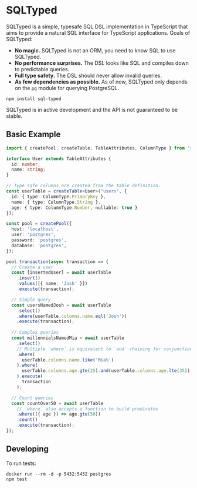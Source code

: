 # SQLTyped

SQLTyped is a simple, typesafe SQL DSL implementation in TypeScript that aims to provide a natural
SQL interface for TypeScript applications. Goals of SQLTyped:
- **No magic.** SQLTyped is not an ORM, you need to know SQL to use SQLTyped.
- **No performance surprises.** The DSL looks like SQL and compiles down to predictable queries.
- **Full type safety.** The DSL should never allow invalid queries.
- **As few dependencies as possible.** As of now, SQLTyped only depends on the `pg` module for querying PostgreSQL.

```
npm install sql-typed
```

SQLTyped is in active development and the API is not guaranteed to be stable.

## Basic Example

```typescript
import { createPool, createTable, TableAttributes, ColumnType } from 'sql-typed';

interface User extends TableAttributes {
  id: number;
  name: string;
}

// Type safe columns are created from the table definition.
const userTable = createTable<User>("users", {
  id: { type: ColumnType.PrimaryKey },
  name: { type: ColumnType.String },
  age: { type: ColumnType.Number, nullable: true }
});

const pool = createPool({
  host: 'localhost',
  user: 'postgres',
  password: 'postgres',
  database: 'postgres',
});

pool.transaction(async transaction => {
  // Create a user
  const [insertedUser] = await userTable
    .insert()
    .values([{ name: 'Josh' }])
    .execute(transaction);

  // Simple query
  const usersNamedJosh = await userTable
    .select()
    .where(userTable.columns.name.eql('Josh'))
    .execute(transaction);
  
  // Complex queries
  const millennialsNamedMia = await userTable
    .select()
    // Multiple `where` is equivalent to `and` chaining for conjunction logic
    .where(
      userTable.columns.name.like('Mia%')
    ).where(
      userTable.columns.age.gte(25).and(userTable.columns.age.lte(35))
    ).execute(
      transaction
    );

  // Count queries
  const countOver50 = await userTable
    // `where` also accepts a function to build predicates
    .where(({ age }) => age.gte(50))
    .count()
    .execute(transaction);
});
```

## Developing

To run tests:

```
docker run --rm -d -p 5432:5432 postgres
npm test
```
